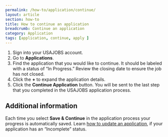 ```yaml
---
permalink: /how-to/application/continue/
layout: article
section: how-to
title: How to continue an application
breadcrumb: Continue an application
category: Application
tags: [application, continue, apply ]
---
```


1. Sign into your USAJOBS account.
2. Go to **Applications**.
3. Find the application that you would like to continue. It should be labeled with a status of “In Progress.”  Review the closing date to ensure the job has not closed.  
4. Click the **+** to expand the application details.
5. Click the **Continue Application** button. You will be sent to the last step that you completed in the USAJOBS application process.

## Additional information
Each time you select **Save & Continue** in the application process your progress is automatically saved.
Learn [how to update an application](update/), if your application has an “Incomplete” status.

